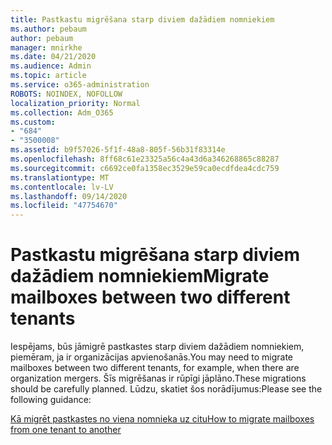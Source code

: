 ```yaml
---
title: Pastkastu migrēšana starp diviem dažādiem nomniekiem
ms.author: pebaum
author: pebaum
manager: mnirkhe
ms.date: 04/21/2020
ms.audience: Admin
ms.topic: article
ms.service: o365-administration
ROBOTS: NOINDEX, NOFOLLOW
localization_priority: Normal
ms.collection: Adm_O365
ms.custom:
- "684"
- "3500008"
ms.assetid: b9f57026-5f1f-48a8-805f-56b31f83314e
ms.openlocfilehash: 8ff68c61e23325a56c4a43d6a346268865c88287
ms.sourcegitcommit: c6692ce0fa1358ec3529e59ca0ecdfdea4cdc759
ms.translationtype: MT
ms.contentlocale: lv-LV
ms.lasthandoff: 09/14/2020
ms.locfileid: "47754670"
---
```

# <a name="migrate-mailboxes-between-two-different-tenants"></a><span data-ttu-id="0beb1-102">Pastkastu migrēšana starp diviem dažādiem nomniekiem</span><span class="sxs-lookup"><span data-stu-id="0beb1-102">Migrate mailboxes between two different tenants</span></span>

<span data-ttu-id="0beb1-103">Iespējams, būs jāmigrē pastkastes starp diviem dažādiem nomniekiem, piemēram, ja ir organizācijas apvienošanās.</span><span class="sxs-lookup"><span data-stu-id="0beb1-103">You may need to migrate mailboxes between two different tenants, for example, when there are organization mergers.</span></span> <span data-ttu-id="0beb1-104">Šīs migrēšanas ir rūpīgi jāplāno.</span><span class="sxs-lookup"><span data-stu-id="0beb1-104">These migrations should be carefully planned.</span></span> <span data-ttu-id="0beb1-105">Lūdzu, skatiet šos norādījumus:</span><span class="sxs-lookup"><span data-stu-id="0beb1-105">Please see the following guidance:</span></span>
  
[<span data-ttu-id="0beb1-106">Kā migrēt pastkastes no viena nomnieka uz citu</span><span class="sxs-lookup"><span data-stu-id="0beb1-106">How to migrate mailboxes from one tenant to another</span></span>](https://docs.microsoft.com/Exchange/mailbox-migration/migrate-mailboxes-across-tenants)
  